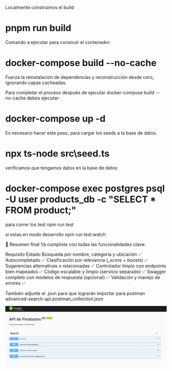 Localmente construimos el build
# pnpm run build 

Comando a ejecutar para construir el contenedor: 

# docker-compose build --no-cache
Fuerza la reinstalación de dependencias y reconstrucción desde cero, ignorando capas cacheadas.

Para completar el proceso después de ejecutar docker-compose build --no-cache debes ejecutar: 
# docker-compose up -d

Es necesario hacer este paso, para cargar los seeds a la base de datos.
# npx ts-node src\seed.ts 

verificamos que tengamos datos en la base de datos: 
# docker-compose exec postgres psql -U user products_db -c "SELECT * FROM product;"

para correr los test 
npm run test

si estas en modo desarrollo
npm run test:watch


🧩 Resumen final
Ya cumpliste con todas las funcionalidades clave:

Requisito	Estado
Búsqueda por nombre, categoría y ubicación	✅
Autocompletado	✅
Clasificación por relevancia (_score + boosts)	✅
Sugerencias alternativas o relacionadas	✅
Controlador limpio con endpoints bien mapeados	✅
Código escalable y limpio (servicio separado)	✅
Swagger completo con modelos de respuesta (opcional)	✅
Validación y manejo de errores	✅





También adjunte el .json para que lograrán importar para postman
advanced-search-api.postman_collection.json

![alt text](image.png)